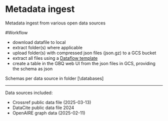 # Metadata ingest 

Metadata ingest from various open data sources

#Workflow

- download datafile to local
- extract folder(s) where applicable
- upload folder(s) with compressed json files (json.gz) to a GCS bucket
- extract all files using a [Dataflow template](https://cloud.google.com/dataflow/docs/guides/templates/provided/bulk-decompress-cloud-storage)
- create a table in the GBQ web UI from the json files in GCS, providing the schema as json

Schemas per data source in folder [\databases]

------------------

Data sources included:

- Crossref public data file (2025-03-13)
- DataCite public data file 2024 
- OpenAIRE graph data (2025-02-11)